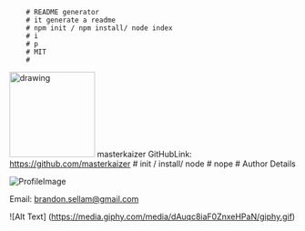 
        # README generator 
        # it generate a readme
        # npm init / npm install/ node index
        # i
        # p
        # MIT
        # 
            
 <img src="https://avatars0.githubusercontent.com/u/62270445?v=4" alt="drawing" width="150" display="inline"/> masterkaizer  GitHubLink: https://github.com/masterkaizer
        # init / install/ node
        # nope
        # Author Details 
        
![ProfileImage](https://avatars0.githubusercontent.com/u/62270445?v=4)
        
Email: brandon.sellam@gmail.com
        
![Alt Text] (https://media.giphy.com/media/dAuqc8iaF0ZnxeHPaN/giphy.gif)
